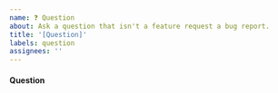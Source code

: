 ```yaml
---
name: ❓ Question
about: Ask a question that isn't a feature request a bug report.
title: '[Question]'
labels: question
assignees: ''
---
```


<!-- ⚠️ Make sure to browse the opened and closed issues before submitting your issue. -->

#### Question

<!--- How can we help? -->

